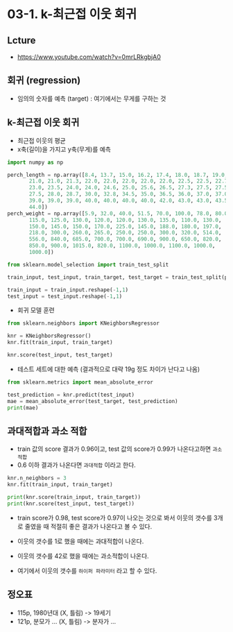 # 03-1. k-최근접 이웃 회귀

## Lcture
  - https://www.youtube.com/watch?v=0mrLRkgbjA0


## 회귀 (regression)
  - 임의의 숫자를 예측 (target) : 여기에서는 무게를 구하는 것


## k-최근접 이웃 회귀
  - 최근접 이웃의 평균
  - x축(길이)을 가지고 y축(무게)를 예측

```python
import numpy as np

perch_length = np.array([8.4, 13.7, 15.0, 16.2, 17.4, 18.0, 18.7, 19.0, 19.6, 20.0, 21.0,
       21.0, 21.0, 21.3, 22.0, 22.0, 22.0, 22.0, 22.0, 22.5, 22.5, 22.7,
       23.0, 23.5, 24.0, 24.0, 24.6, 25.0, 25.6, 26.5, 27.3, 27.5, 27.5,
       27.5, 28.0, 28.7, 30.0, 32.8, 34.5, 35.0, 36.5, 36.0, 37.0, 37.0,
       39.0, 39.0, 39.0, 40.0, 40.0, 40.0, 40.0, 42.0, 43.0, 43.0, 43.5,
       44.0])
perch_weight = np.array([5.9, 32.0, 40.0, 51.5, 70.0, 100.0, 78.0, 80.0, 85.0, 85.0, 110.0,
       115.0, 125.0, 130.0, 120.0, 120.0, 130.0, 135.0, 110.0, 130.0,
       150.0, 145.0, 150.0, 170.0, 225.0, 145.0, 188.0, 180.0, 197.0,
       218.0, 300.0, 260.0, 265.0, 250.0, 250.0, 300.0, 320.0, 514.0,
       556.0, 840.0, 685.0, 700.0, 700.0, 690.0, 900.0, 650.0, 820.0,
       850.0, 900.0, 1015.0, 820.0, 1100.0, 1000.0, 1100.0, 1000.0,
       1000.0])

from sklearn.model_selection import train_test_split

train_input, test_input, train_target, test_target = train_test_split(perch_length, perch_weight, random_state=42)

train_input = train_input.reshape(-1,1)
test_input = test_input.reshape(-1,1)
```

  - 회귀 모델 훈련
```python
from sklearn.neighbors import KNeighborsRegressor

knr = KNeighborsRegressor()
knr.fit(train_input, train_target)

knr.score(test_input, test_target)
```

  - 테스트 세트에 대한 예측 (결과적으로 대략 19g 정도 차이가 난다고 나옴)
```python
from sklearn.metrics import mean_absolute_error

test_prediction = knr.predict(test_input)
mae = mean_absolute_error(test_target, test_prediction)
print(mae)
```


## 과대적합과 과소 적합
  - train 값의 score 결과가 0.96이고, test 값의 score가 0.99가 나온다고하면 `과소적합`
  - 0.6 이하 결과가 나온다면 `과대적합` 이라고 한다.

```python
knr.n_neighbors = 3
knr.fit(train_input, train_target)

print(knr.score(train_input, train_target))
print(knr.score(test_input, test_target))
```

  - train score가 0.98, test score가 0.97이 나오는 것으로 봐서 이웃의 갯수를 3개로 줄였을 때 적절히 좋은 결과가 나온다고 볼 수 있다.
  - 이웃의 갯수를 1로 했을 때에는 과대적합이 나온다.
  - 이웃의 갯수를 42로 했을 때에는 과소적합이 나온다.

  - 여기에서 이웃의 갯수를 `하이퍼 파라미터` 라고 할 수 있다.



## 정오표
  - 115p, 1980년대 (X, 틀림) -> 19세기
  - 121p, 분모가 ... (X, 틀림) -> 분자가 ...
